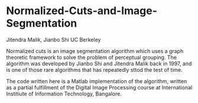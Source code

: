 # Normalized-Cuts-and-Image-Segmentation
Jitendra Malik, Jianbo Shi
UC Berkeley

Normalized cuts is an image segmentation algorithm which uses a  graph theoretic framework to solve the problem of perceptual grouping. The algorithm was developed by Jianbo Shi and Jitendra Malik back in 1997, and is one of those rare algorithms that has repeatedly sttod the test of time.

The code written here is a Matlab implementation of the algorithm, written as a partial fulfillment of the Digital Image Processing course at International Institiute of Information Technology, Bangalore.

